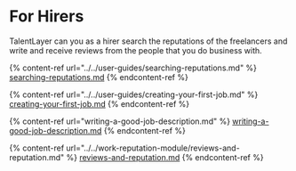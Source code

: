 # For Hirers

TalentLayer can you as a hirer search the reputations of the freelancers and write and receive reviews from the people that you do business with.&#x20;

{% content-ref url="../../user-guides/searching-reputations.md" %}
[searching-reputations.md](../../user-guides/searching-reputations.md)
{% endcontent-ref %}

{% content-ref url="../../user-guides/creating-your-first-job.md" %}
[creating-your-first-job.md](../../user-guides/creating-your-first-job.md)
{% endcontent-ref %}

{% content-ref url="writing-a-good-job-description.md" %}
[writing-a-good-job-description.md](writing-a-good-job-description.md)
{% endcontent-ref %}

{% content-ref url="../../work-reputation-module/reviews-and-reputation.md" %}
[reviews-and-reputation.md](../../work-reputation-module/reviews-and-reputation.md)
{% endcontent-ref %}
